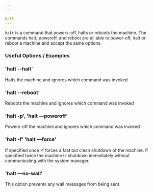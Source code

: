```yaml
---
---

halt
---
```

`halt` is a command that powers-off, halts or reboots the machine.
The commands halt, poweroff, and reboot are all able to power-off, halt or reboot a machine and accept the same options.

<!--more-->

### Useful Options / Examples

### 'halt --halt`
Halts the machine and ignores which command was invoked

### 'halt --reboot'
Reboots the machine and ignores which command was invoked

### 'halt -p', 'halt —poweroff'
Powers-off the machine and ignores which command was invoked

### 'halt -f' 'halt  —force'
If specified once -f forces a fast but clean shutdown of the machine. If specified twice the machine is shutdown immediately without communicating with the system manager. 

### 'halt —no-wall'
This option prevents any wall messages from being sent.
